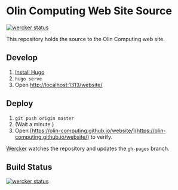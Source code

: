 # Olin Computing Web Site Source
[![wercker status](https://app.wercker.com/status/f23da8de2ca418aa475fb60560c5182a/s/master "wercker status")](https://app.wercker.com/project/byKey/f23da8de2ca418aa475fb60560c5182a)

This repository holds the source to the Olin Computing web site.

## Develop

1. [Install Hugo](https://gohugo.io/overview/installing/)
2. `hugo serve`
3. Open [http://localhost:1313/website/](http://localhost:1313/website/)

## Deploy

1. `git push origin master`
2. (Wait a minute.)
3. Open [https://olin-computing.github.io/website/](https://olin-computing.github.io/website/) to verify.

[Wercker](https://app.wercker.com/osteele/website/runs) watches the repository and updates the `gh-pages` branch.

## Build Status
[![wercker status](https://app.wercker.com/status/f23da8de2ca418aa475fb60560c5182a/m/master "wercker status")](https://app.wercker.com/project/byKey/f23da8de2ca418aa475fb60560c5182a)
